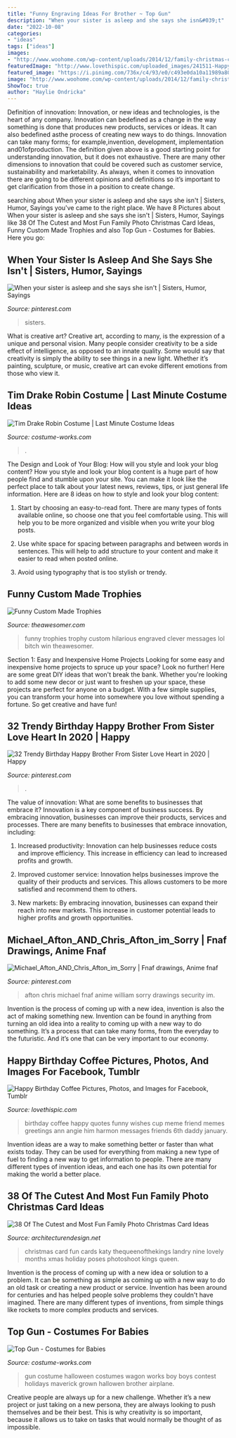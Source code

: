 ```yaml
---
title: "Funny Engraving Ideas For Brother ~ Top Gun"
description: "When your sister is asleep and she says she isn&#039;t"
date: "2022-10-08"
categories:
- "ideas"
tags: ["ideas"]
images:
- "http://www.woohome.com/wp-content/uploads/2014/12/family-christmas-card-ideas-34.jpg"
featuredImage: "http://www.lovethispic.com/uploaded_images/241511-Happy-Birthday-Coffee.jpg"
featured_image: "https://i.pinimg.com/736x/c4/93/e0/c493e0da10a11989a80b26dde90cba8d.jpg"
image: "http://www.woohome.com/wp-content/uploads/2014/12/family-christmas-card-ideas-34.jpg"
ShowToc: true
author: "Haylie Ondricka"
---
```



Definition of innovation:
Innovation, or new ideas and technologies, is the heart of any company. Innovation can bedefined as a change in the way something is done that produces new products, services or ideas. It can also bedefined asthe process of creating new ways to do things. Innovation can take many forms; for example,invention, development, implementation and01ofproduction.
The definition given above is a good starting point for understanding innovation, but it does not exhaustive. There are many other dimensions to innovation that could be covered such as customer service, sustainability and marketability. As always, when it comes to innovation there are going to be different opinions and definitions so it’s important to get clarification from those in a position to create change.

	

		
searching about When your sister is asleep and she says she isn&#039;t | Sisters, Humor, Sayings you've came to the right place. We have 8 Pictures about When your sister is asleep and she says she isn&#039;t | Sisters, Humor, Sayings like 38 Of The Cutest and Most Fun Family Photo Christmas Card Ideas, Funny Custom Made Trophies and also Top Gun - Costumes for Babies. Here you go:
		
    
## When Your Sister Is Asleep And She Says She Isn&#039;t | Sisters, Humor, Sayings

<img loading=lazy src="https://i.pinimg.com/736x/c4/93/e0/c493e0da10a11989a80b26dde90cba8d.jpg" onerror="this.onerror=null;this.src='https://tse1.mm.bing.net/th?id=OIP.j_yRN7JzzQ1x6sXAowchPQHaJ3&amp;pid=15.1';" alt="When your sister is asleep and she says she isn&#039;t | Sisters, Humor, Sayings">

_Source: pinterest.com_

>sisters. 

	

What is creative art?
Creative art, according to many, is the expression of a unique and personal vision. Many people consider creativity to be a side effect of intelligence, as opposed to an innate quality. Some would say that creativity is simply the ability to see things in a new light. Whether it’s painting, sculpture, or music, creative art can evoke different emotions from those who view it.

    
## Tim Drake Robin Costume | Last Minute Costume Ideas

<img loading=lazy src="https://photos.costume-works.com/full/tim_drake_robin.jpg" onerror="this.onerror=null;this.src='https://tse3.mm.bing.net/th?id=OIP.afABZHSDIJwOT6O_3LXPYwHaJ3&amp;pid=15.1';" alt="Tim Drake Robin Costume | Last Minute Costume Ideas">

_Source: costume-works.com_

>. 

	

The Design and Look of Your Blog: How will you style and look your blog content?
How you style and look your blog content is a huge part of how people find and stumble upon your site. You can make it look like the perfect place to talk about your latest news, reviews, tips, or just general life information. Here are 8 ideas on how to style and look your blog content:
1. Start by choosing an easy-to-read font. There are many types of fonts available online, so choose one that you feel comfortable using. This will help you to be more organized and visible when you write your blog posts.

2. Use white space for spacing between paragraphs and between words in sentences. This will help to add structure to your content and make it easier to read when posted online.

3. Avoid using typography that is too stylish or trendy.

    
## Funny Custom Made Trophies

<img loading=lazy src="https://theawesomer.com/photos/2012/12/funny_custom_made_trophies_3.jpg" onerror="this.onerror=null;this.src='https://tse3.mm.bing.net/th?id=OIP.llohfqo0xebP152ZroJLvgAAAA&amp;pid=15.1';" alt="Funny Custom Made Trophies">

_Source: theawesomer.com_

>funny trophies trophy custom hilarious engraved clever messages lol bitch win theawesomer. 

	

Section 1: Easy and Inexpensive Home Projects
Looking for some easy and inexpensive home projects to spruce up your space? Look no further! Here are some great DIY ideas that won't break the bank.
Whether you're looking to add some new decor or just want to freshen up your space, these projects are perfect for anyone on a budget. With a few simple supplies, you can transform your home into somewhere you love without spending a fortune. So get creative and have fun!

    
## 32 Trendy Birthday Happy Brother From Sister Love Heart In 2020 | Happy

<img loading=lazy src="https://i.pinimg.com/736x/b4/1c/8b/b41c8b5151be19436b92e90e427694b1.jpg" onerror="this.onerror=null;this.src='https://tse3.mm.bing.net/th?id=OIP.yr0r0eBCZDv_6ywB-rR04QAAAA&amp;pid=15.1';" alt="32 Trendy Birthday Happy Brother From Sister Love Heart in 2020 | Happy">

_Source: pinterest.com_

>. 

	

The value of innovation: What are some benefits to businesses that embrace it?
Innovation is a key component of business success. By embracing innovation, businesses can improve their products, services and processes. There are many benefits to businesses that embrace innovation, including: 
1. Increased productivity: Innovation can help businesses reduce costs and improve efficiency. This increase in efficiency can lead to increased profits and growth.

2. Improved customer service: Innovation helps businesses improve the quality of their products and services. This allows customers to be more satisfied and recommend them to others.

3. New markets: By embracing innovation, businesses can expand their reach into new markets. This increase in customer potential leads to higher profits and growth opportunities.

    
## Michael_Afton_AND_Chris_Afton_im_Sorry | Fnaf Drawings, Anime Fnaf

<img loading=lazy src="https://i.pinimg.com/736x/49/f3/aa/49f3aa199dfe5662f8c6f6a22ddd66c3.jpg" onerror="this.onerror=null;this.src='https://tse3.mm.bing.net/th?id=OIP.hltysOiaeMCUc-kfJFBeXwHaJ4&amp;pid=15.1';" alt="Michael_Afton_AND_Chris_Afton_im_Sorry | Fnaf drawings, Anime fnaf">

_Source: pinterest.com_

>afton chris michael fnaf anime william sorry drawings security im. 

	

Invention is the process of coming up with a new idea, invention is also the act of making something new. Invention can be found in anything from turning an old idea into a reality to coming up with a new way to do something. It’s a process that can take many forms, from the everyday to the futuristic. And it’s one that can be very important to our economy.

    
## Happy Birthday Coffee Pictures, Photos, And Images For Facebook, Tumblr

<img loading=lazy src="http://www.lovethispic.com/uploaded_images/241511-Happy-Birthday-Coffee.jpg" onerror="this.onerror=null;this.src='https://tse2.mm.bing.net/th?id=OIP.iu3kHGvr9mPTT-sD7eq5jAHaN_&amp;pid=15.1';" alt="Happy Birthday Coffee Pictures, Photos, and Images for Facebook, Tumblr">

_Source: lovethispic.com_

>birthday coffee happy quotes funny wishes cup meme friend memes greetings ann angie him harmon messages friends 6th daddy january. 

	

Invention ideas are a way to make something better or faster than what exists today. They can be used for everything from making a new type of fuel to finding a new way to get information to people. There are many different types of invention ideas, and each one has its own potential for making the world a better place.

    
## 38 Of The Cutest And Most Fun Family Photo Christmas Card Ideas

<img loading=lazy src="http://www.woohome.com/wp-content/uploads/2014/12/family-christmas-card-ideas-34.jpg" onerror="this.onerror=null;this.src='https://tse4.mm.bing.net/th?id=OIP.-xqVDXphzHr1UOdchOjrdQHaKX&amp;pid=15.1';" alt="38 Of The Cutest and Most Fun Family Photo Christmas Card Ideas">

_Source: architecturendesign.net_

>christmas card fun cards katy thequeenofthekings landry nine lovely months xmas holiday poses photoshoot kings queen. 

	

Invention is the process of coming up with a new idea or solution to a problem. It can be something as simple as coming up with a new way to do an old task or creating a new product or service. Invention has been around for centuries and has helped people solve problems they couldn't have imagined. There are many different types of inventions, from simple things like rockets to more complex products and services.

    
## Top Gun - Costumes For Babies

<img loading=lazy src="http://photos.costume-works.com/full/top_gun.jpg" onerror="this.onerror=null;this.src='https://tse3.mm.bing.net/th?id=OIP.jhDAKrHXKDSw9p9j4RoLCgHaEw&amp;pid=15.1';" alt="Top Gun - Costumes for Babies">

_Source: costume-works.com_

>gun costume halloween costumes wagon works boy boys contest holidays maverick grown hallowen brother airplane. 

	

Creative people are always up for a new challenge. Whether it’s a new project or just taking on a new persona, they are always looking to push themselves and be their best. This is why creativity is so important, because it allows us to take on tasks that would normally be thought of as impossible.

